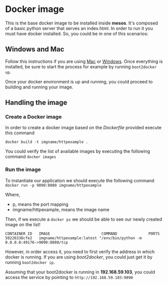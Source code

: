 Docker image
=======
This is the base docker image to be installed inside **mesos**. It's composed of a basic python server that serves an index.html. In order to run it you must have docker installed. So, you could be in one of this scenarios:

Windows and Mac
-----
Follow this instructions if you are using [Mac](https://docs.docker.com/installation/mac/) or [Windows](https://docs.docker.com/installation/windows/). Once everything is installed, be sure to start the process for example by running `boot2docker up`.


Once your docker environment is up and running, you could proceed to building and running your image.


Handling the image
-----
 
### Create a Docker image
In order to create a docker image based on the *Dockerfile* provided execute this command

`docker build -t imgname/httpexample .`

 You could verify the list of available images by executing the following command `docker images`


### Run the image
To instantiate our application we should execute the following command
`docker run -p 9090:8080 imgname/httpexample`

Where,
 * p, means the port mapping
 * imgname/httpexample, means the image name

Then, if we execute a `docker ps` we should be able to see our newly created image on the list!

`CONTAINER ID   IMAGE                       COMMAND              PORTS `    
`50226338cfe2   imgname/httpexample:latest "/env/bin/python -m   0.0.0.0:49176->9090:8080/tcp`

However, in order access it, you need to first verify the address in which docker is running. If you are using *boot2docker*, you could just get it by running `boot2docker ip`.

Assuming that your boot2docker is running in **192.168.59.103**, you could access the service by pointing to `http://192.168.59.103:9090`
